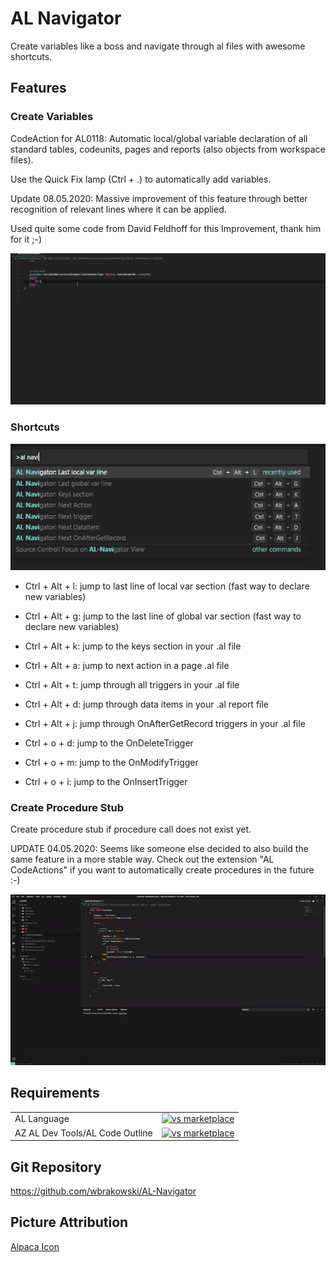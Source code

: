 # AL Navigator

Create variables like a boss and navigate through al files with awesome shortcuts.

## Features

### Create Variables

CodeAction for AL0118: Automatic local/global variable declaration of all standard tables, codeunits, pages and reports (also objects from workspace files).

Use the Quick Fix lamp (Ctrl + .) to automatically add variables.

Update 08.05.2020: Massive improvement of this feature through better recognition of relevant lines where it can be applied.

Used quite some code from David Feldhoff for this Improvement, thank him for it ;-)

![Create Local Variable](resources/VarDeclaration.gif)

### Shortcuts

![Shortcuts](resources/Shortcuts.png)

- Ctrl + Alt + l: jump to last line of local var section (fast way to declare new variables)
- Ctrl + Alt + g: jump to the last line of global var section (fast way to declare new variables)

- Ctrl + Alt + k: jump to the keys section in your .al file 
- Ctrl + Alt + a: jump to next action in a page .al file
- Ctrl + Alt + t: jump through all triggers in your .al file 
- Ctrl + Alt + d: jump through data items in your .al report file 
- Ctrl + Alt + j: jump through OnAfterGetRecord triggers in your .al file 

- Ctrl + o + d: jump to the OnDeleteTrigger
- Ctrl + o + m: jump to the OnModifyTrigger
- Ctrl + o + i: jump to the OnInsertTrigger

### Create Procedure Stub

Create procedure stub if procedure call does not exist yet.

UPDATE 04.05.2020: Seems like someone else decided to also build the same feature in a more stable way.
Check out the extension "AL CodeActions" if you want to automatically create procedures in the future :-)

![Create Procedure Stub](resources/CreateProcedureStub.gif)

 



## Requirements

|              |         |
|--------------|---------|
| AL Language               | [![vs marketplace](https://img.shields.io/vscode-marketplace/v/ms-dynamics-smb.al.svg?label=vs%20marketplace)](https://marketplace.visualstudio.com/items?itemName=ms-dynamics-smb.al) |
| AZ AL Dev Tools/AL Code Outline           | [![vs marketplace](https://img.shields.io/vscode-marketplace/v/andrzejzwierzchowski.al-code-outline.svg?label=vs%20marketplace)](https://marketplace.visualstudio.com/items?itemName=andrzejzwierzchowski.al-code-outline) |

## Git Repository

https://github.com/wbrakowski/AL-Navigator

## Picture Attribution
<a href="https://vectorified.com/alpaca-icon">Alpaca Icon</a>